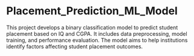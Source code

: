 # Placement_Prediction_ML_Model
This project develops a binary classification model to predict student placement based on IQ and CGPA. It includes data preprocessing, model training, and performance evaluation. The model aims to help institutions identify factors affecting student placement outcomes.
